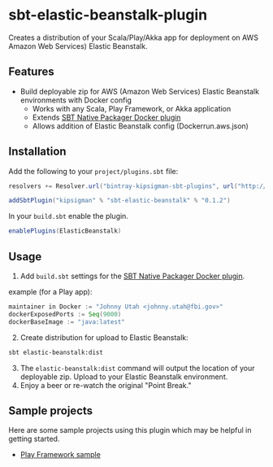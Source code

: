 # sbt-elastic-beanstalk-plugin
Creates a distribution of your Scala/Play/Akka app for deployment on AWS Amazon Web Services) Elastic Beanstalk.

## Features

* Build deployable zip for AWS (Amazon Web Services) Elastic Beanstalk environments with Docker config
  * Works with any Scala, Play Framework, or Akka application
  * Extends [SBT Native Packager Docker plugin](http://www.scala-sbt.org/sbt-native-packager/formats/docker.html)
  * Allows addition of Elastic Beanstalk config (Dockerrun.aws.json)

## Installation

Add the following to your `project/plugins.sbt` file:

```scala
resolvers += Resolver.url("bintray-kipsigman-sbt-plugins", url("http://dl.bintray.com/kipsigman/sbt-plugins"))(Resolver.ivyStylePatterns)

addSbtPlugin("kipsigman" % "sbt-elastic-beanstalk" % "0.1.2")
```

In your `build.sbt` enable the plugin.

```scala
enablePlugins(ElasticBeanstalk)
```

## Usage

1. Add `build.sbt` settings for the [SBT Native Packager Docker plugin](http://www.scala-sbt.org/sbt-native-packager/formats/docker.html).

  example (for a Play app):
  
  ```scala
  maintainer in Docker := "Johnny Utah <johnny.utah@fbi.gov>"
  dockerExposedPorts := Seq(9000)
  dockerBaseImage := "java:latest"
  ```

2. Create distribution for upload to Elastic Beanstalk:

```sh
sbt elastic-beanstalk:dist
```

3. The `elastic-beanstalk:dist` command will output the location of your deployable zip. Upload to your Elastic Beanstalk environment.
4. Enjoy a beer or re-watch the original "Point Break."

## Sample projects

Here are some sample projects using this plugin which may be helpful in getting started.

- [Play Framework sample](https://github.com/kipsigman/play-elastic-beanstalk)